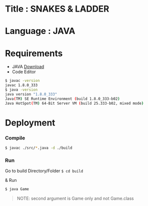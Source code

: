 # Title : SNAKES & LADDER

# Language : JAVA

# Requirements
- JAVA [Download](https://www.oracle.com/java/technologies/downloads/)
- Code Editor

```bash
$ javac -version
javac 1.8.0_333
$ java -version 
java version "1.8.0_333"
Java(TM) SE Runtime Environment (build 1.8.0_333-b02)
Java HotSpot(TM) 64-Bit Server VM (build 25.333-b02, mixed mode)
```

# Deployment

### Compile

```bash
$ javac ./src/*.java -d ./build
```

### Run

Go to build Directory/Folder
`$ cd build`

& Run
```bash
$ java Game
```

> NOTE: second argument is Game only and not Game.class